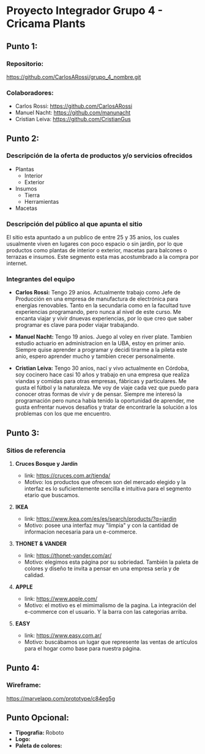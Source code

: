 # Proyecto Integrador Grupo 4 - Cricama Plants

## Punto 1:

### Repositorio: 
<https://github.com/CarlosARossi/grupo_4_nombre.git>
### Colaboradores: 
- Carlos Rossi: <https://github.com/CarlosARossi>
- Manuel Nacht: <https://github.com/manunacht>
- Cristian Leiva: <https://github.com/CristianGus>


## Punto 2:

### Descripción de la oferta de productos y/o servicios ofrecidos

- Plantas
    - Interior
    - Exterior
- Insumos
    - Tierra
    - Herramientas
- Macetas


### Descripción del público al que apunta el sitio

El sitio esta apuntado a un publico de entre 25 y 35 anios, los cuales usualmente viven en lugares con poco espacio o sin jardin, por lo que productos como plantas de interior o exterior, macetas para balcones o terrazas e insumos. Este segmento esta mas acostumbrado a la compra por internet.


### Integrantes del equipo

- **Carlos Rossi:** Tengo 29 anios. Actualmente trabajo como Jefe de Producción en una empresa de manufactura de electrónica para energías renovables. Tanto en la secundaria como en la facultad tuve experiencias programando, pero nunca al nivel de este curso. 
Me encanta viajar y vivir dnuevas experiencias, por lo que creo que saber programar es clave para poder viajar trabajando.

- **Manuel Nacht:** Tengo 19 anios. Juego al voley en river plate. Tambien estudio actuario en administracion en la UBA, estoy en primer anio. Siempre quise aprender a programar y decidi tirarme a la pileta este anio, espero aprender mucho y tambien crecer personalmente.

- **Cristian Leiva:** Tengo 30 anios, nací y vivo actualmente en Córdoba, soy cocinero hace casi 10 años y trabajo en una empresa que realiza viandas y comidas para otras empresas, fábricas y particulares. Me gusta el fútbol y la naturaleza. Me voy de viaje cada vez que puedo para conocer otras formas de vivir y de pensar. Siempre me interesó la programación pero nunca había tenido la oportunidad de aprender, me gusta enfrentar nuevos desafíos y tratar de encontrarle la solución a los problemas con los que me encuentro.


## Punto 3:

### Sitios de referencia

1. **Cruces Bosque y Jardín** 
    - link: <https://cruces.com.ar/tienda/>
    - Motivo: los productos que ofrecen son del mercado elegido y la interfaz es lo suficientemente sencilla e intuitiva para el segmento etario que buscamos.

2. **IKEA** 
    - link: <https://www.ikea.com/es/es/search/products/?q=jardin>
    - Motivo: posee una interfaz muy "limpia" y con la cantidad de informacion necesaria para un e-commerce.

3. **THONET & VANDER**
    - link: <https://thonet-vander.com/ar/>
    - Motivo: elegimos esta página por su sobriedad. También la paleta de colores y diseño te invita a pensar en una empresa sería y de calidad.

4. **APPLE**
    - link: <https://www.apple.com/>
    - Motivo: el motivo es el mimimalismo de la pagina. La integración del e-commerce con el usuario. Y la barra con las categorias arriba.

5. **EASY**
    - link: <https://www.easy.com.ar/>
    - Motivo: buscábamos un lugar que represente las ventas de artículos para el hogar como base para nuestra página.

## Punto 4:

### Wireframe: 
<https://marvelapp.com/prototype/c84eg5g>


## Punto Opcional:

   - **Tipografia:** Roboto
   - **Logo:** 
   - **Paleta de colores:** 